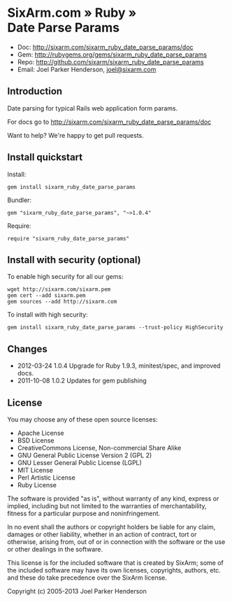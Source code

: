 # SixArm.com » Ruby » <br> Date Parse Params

* Doc: <http://sixarm.com/sixarm_ruby_date_parse_params/doc>
* Gem: <http://rubygems.org/gems/sixarm_ruby_date_parse_params>
* Repo: <http://github.com/sixarm/sixarm_ruby_date_parse_params>
* Email: Joel Parker Henderson, <joel@sixarm.com>


## Introduction
 
Date parsing for typical Rails web application form params.

For docs go to <http://sixarm.com/sixarm_ruby_date_parse_params/doc>

Want to help? We're happy to get pull requests.


## Install quickstart

Install:

    gem install sixarm_ruby_date_parse_params

Bundler:

    gem "sixarm_ruby_date_parse_params", "~>1.0.4"

Require:

    require "sixarm_ruby_date_parse_params"


## Install with security (optional)

To enable high security for all our gems:

    wget http://sixarm.com/sixarm.pem
    gem cert --add sixarm.pem
    gem sources --add http://sixarm.com

To install with high security:

    gem install sixarm_ruby_date_parse_params --trust-policy HighSecurity


## Changes

* 2012-03-24 1.0.4 Upgrade for Ruby 1.9.3, minitest/spec, and improved docs.
* 2011-10-08 1.0.2 Updates for gem publishing


## License

You may choose any of these open source licenses:

  * Apache License
  * BSD License
  * CreativeCommons License, Non-commercial Share Alike
  * GNU General Public License Version 2 (GPL 2)
  * GNU Lesser General Public License (LGPL)
  * MIT License
  * Perl Artistic License
  * Ruby License

The software is provided "as is", without warranty of any kind, 
express or implied, including but not limited to the warranties of 
merchantability, fitness for a particular purpose and noninfringement. 

In no event shall the authors or copyright holders be liable for any 
claim, damages or other liability, whether in an action of contract, 
tort or otherwise, arising from, out of or in connection with the 
software or the use or other dealings in the software.

This license is for the included software that is created by SixArm;
some of the included software may have its own licenses, copyrights, 
authors, etc. and these do take precedence over the SixArm license.

Copyright (c) 2005-2013 Joel Parker Henderson
